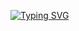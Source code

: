 [![Typing SVG](https://readme-typing-svg.herokuapp.com/?color=fff&size=35&center=true&vCenter=true&width=1000&lines=Olá,+Eu+sou+o+Lucam!+🤓;+:%29)](https://git.io/typing-svg)
